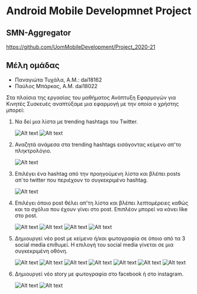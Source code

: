 # Android Mobile Developmnet Project
## SMN-Aggregator
https://github.com/UomMobileDevelopment/Project_2020-21

## Μέλη ομάδας
  - Παναγιώτα Τυχάλα, Α.Μ.: dai18162
  - Παύλος Μπάρκας, Α.Μ. dai18022

Στα πλαίσια της εργασίας του μαθήματος Ανάπτυξη Εφαρμογών για Κινητές Συσκευές 
αναπτύξαμε μια εφαρμογή με την οποία ο χρήστης μπορεί:
  1. Να δεί μια λίστα με trending hashtags του Twitter.
  
     ![Alt text](https://i.postimg.cc/R0MwcrJn/readme1.jpg)
     ![Alt text](https://i.postimg.cc/BvMHph27/readme2.jpg)
 
  2. Αναζητά ανάμεσα στα trending hashtags εισάγοντας κείμενο απ'το πληκτρολόγιο.
  
     ![Alt text](https://i.postimg.cc/63qRmd0W/readme3.jpg)
  
  3. Επιλέγει ένα hashtag από την προηγούμενη λίστα και βλέπει posts απ΄το twitter
     που περιέχουν το συγκεκριμένο hashtag.
     
     ![Alt text](https://i.postimg.cc/3rPS2R84/readme4.jpg)
     
  4. Επιλέγει όποιο post θέλει απ'τη λίστα και βλέπει λεπτομέρειες καθώς και 
     τα σχόλια που έχουν γίνει στο post. Επιπλέον μπορεί να κάνει like στο post.
     
     ![Alt text](https://i.postimg.cc/3ryfypTQ/readme5.jpg)
     ![Alt text](https://i.postimg.cc/QVGTCvrC/readme6.jpg)
     ![Alt text](https://i.postimg.cc/76R78fsg/readme7.jpg)
     ![Alt text](https://i.postimg.cc/gj6hYmQ1/readme8.jpg)
     
  5. Δημιουργεί νέο post με κείμενο ή/και φωτογραφία σε όποιο από τα 3 social media
     επιθυμεί. Η επιλογή του social media γίνεται σε μια συγκεκριμένη οθόνη.
     
     ![Alt text](https://i.postimg.cc/5NLPgVyP/readme9.jpg)
     ![Alt text](https://i.postimg.cc/6pKM1mGB/readme10.jpg)
     ![Alt text](https://i.postimg.cc/g2Kg9Hv8/readme11.jpg)
     ![Alt text](https://i.postimg.cc/wBfFMx4B/readme12.jpg)
     ![Alt text](https://i.postimg.cc/Ls6NmgT7/readme13.jpg)
     ![Alt text](https://i.postimg.cc/9MspP8h5/readme15.jpg)
     ![Alt text](https://i.postimg.cc/GtYjXFLB/readme16.jpg)
     
  6. Δημιουργεί νέο story με φωτογραφία στο facebook ή στο instagram. 
  
     ![Alt text](https://i.postimg.cc/XJrLCMtk/readme14.jpg)
     ![Alt text](https://i.postimg.cc/9MspP8h5/readme15.jpg)
